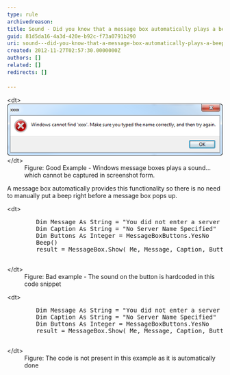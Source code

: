 ```yaml
---
type: rule
archivedreason: 
title: Sound - Did you know that a message box automatically plays a beep?
guid: 81d5da16-4a3d-420e-b92c-f73a0791b290
uri: sound---did-you-know-that-a-message-box-automatically-plays-a-beep
created: 2012-11-27T02:57:30.0000000Z
authors: []
related: []
redirects: []

---
```


<dl class="goodImage">&lt;dt&gt;<img border="0" alt="Windows plays sounds for message boxes" src="../../assets/Win7SoundError.png">&lt;/dt&gt;
<dd>Figure: Good Example - Windows message boxes plays a sound... which cannot be captured in screenshot form.</dd></dl>
<!--endintro-->

A message box automatically provides this functionality so there is no need to manually put a beep right before a message box pops up.
<dl class="badCode">&lt;dt&gt;<pre>        Dim Message As String = "You did not enter a server name. Cancel this operation?"
        Dim Caption As String = "No Server Name Specified"
        Dim Buttons As Integer = MessageBoxButtons.YesNo
        Beep()
        result = MessageBox.Show( Me, Message, Caption, Buttons)
                    </pre>&lt;/dt&gt;
<dd>Figure: Bad example - The sound on the button is hardcoded in this code snippet</dd></dl><dl class="goodCode">&lt;dt&gt;<pre>        Dim Message As String = "You did not enter a server name. Cancel this operation?"
        Dim Caption As String = "No Server Name Specified"
        Dim Buttons As Integer = MessageBoxButtons.YesNo
        result = MessageBox.Show( Me, Message, Caption, Buttons)
                    </pre>&lt;/dt&gt;
<dd>Figure: The code is not present in this example as it is automatically done</dd></dl>
